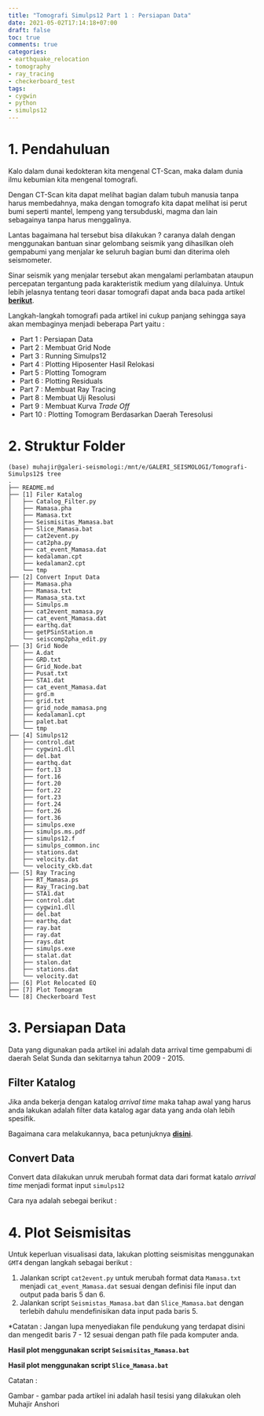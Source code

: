 ```yaml
---
title: "Tomografi Simulps12 Part 1 : Persiapan Data"
date: 2021-05-02T17:14:18+07:00
draft: false
toc: true
comments: true
categories:
- earthquake_relocation
- tomography
- ray_tracing
- checkerboard_test
tags:
- cygwin
- python
- simulps12
---
```

# 1. Pendahuluan

Kalo dalam dunai kedokteran kita mengenal CT-Scan, maka dalam dunia ilmu kebumian kita mengenal tomografi.

Dengan CT-Scan kita dapat melihat bagian dalam tubuh manusia tanpa harus membedahnya, maka dengan tomografo kita dapat melihat isi perut bumi seperti mantel, lempeng yang tersubduski, magma dan lain sebagainya tanpa harus menggalinya.

Lantas bagaimana hal tersebut bisa dilakukan ? caranya dalah dengan menggunakan bantuan sinar gelombang seismik yang dihasilkan oleh gempabumi yang menjalar ke seluruh bagian bumi dan diterima oleh seismometer.

Sinar seismik yang menjalar tersebut akan mengalami perlambatan ataupun percepatan tergantung pada karakteristik medium yang dilaluinya. Untuk lebih jelasnya tentang teori dasar tomografi dapat anda baca pada artikel **[berikut](/post/moment-yagi/)**. 

Langkah-langkah tomografi pada artikel ini cukup panjang sehingga saya akan membaginya menjadi beberapa Part yaitu :

- Part 1 : Persiapan Data
- Part 2 : Membuat Grid Node
- Part 3 : Running Simulps12
- Part 4 : Plotting Hiposenter Hasil Relokasi
- Part 5 : Plotting Tomogram
- Part 6 : Plotting Residuals
- Part 7 : Membuat Ray Tracing
- Part 8 : Membuat Uji Resolusi
- Part 9 : Membuat Kurva *Trade Off*
- Part 10 : Plotting Tomogram Berdasarkan Daerah Teresolusi

# 2. Struktur Folder

	(base) muhajir@galeri-seismologi:/mnt/e/GALERI_SEISMOLOGI/Tomografi-Simulps12$ tree
	.
	├── README.md
	├── [1] Filer Katalog
	│   ├── Catalog_Filter.py
	│   ├── Mamasa.pha
	│   ├── Mamasa.txt
	│   ├── Seismisitas_Mamasa.bat
	│   ├── Slice_Mamasa.bat
	│   ├── cat2event.py
	│   ├── cat2pha.py
	│   ├── cat_event_Mamasa.dat
	│   ├── kedalaman.cpt
	│   ├── kedalaman2.cpt
	│   └── tmp
	├── [2] Convert Input Data
	│   ├── Mamasa.pha
	│   ├── Mamasa.txt
	│   ├── Mamasa_sta.txt
	│   ├── Simulps.m
	│   ├── cat2event_mamasa.py
	│   ├── cat_event_Mamasa.dat
	│   ├── earthq.dat
	│   ├── getPSinStation.m
	│   └── seiscomp2pha_edit.py
	├── [3] Grid Node
	│   ├── A.dat
	│   ├── GRD.txt
	│   ├── Grid_Node.bat
	│   ├── Pusat.txt
	│   ├── STA1.dat
	│   ├── cat_event_Mamasa.dat
	│   ├── grd.m
	│   ├── grid.txt
	│   ├── grid_node_mamasa.png
	│   ├── kedalaman1.cpt
	│   ├── palet.bat
	│   └── tmp
	├── [4] Simulps12
	│   ├── control.dat
	│   ├── cygwin1.dll
	│   ├── del.bat
	│   ├── earthq.dat
	│   ├── fort.13
	│   ├── fort.16
	│   ├── fort.20
	│   ├── fort.22
	│   ├── fort.23
	│   ├── fort.24
	│   ├── fort.26
	│   ├── fort.36
	│   ├── simulps.exe
	│   ├── simulps.ms.pdf
	│   ├── simulps12.f
	│   ├── simulps_common.inc
	│   ├── stations.dat
	│   ├── velocity.dat
	│   └── velocity_ckb.dat
	├── [5] Ray Tracing
	│   ├── RT_Mamasa.ps
	│   ├── Ray_Tracing.bat
	│   ├── STA1.dat
	│   ├── control.dat
	│   ├── cygwin1.dll
	│   ├── del.bat
	│   ├── earthq.dat
	│   ├── ray.bat
	│   ├── ray.dat
	│   ├── rays.dat
	│   ├── simulps.exe
	│   ├── stalat.dat
	│   ├── stalon.dat
	│   ├── stations.dat
	│   └── velocity.dat
	├── [6] Plot Relocated EQ
	├── [7] Plot Tomogram
	└── [8] Checkerboard Test


# 3. Persiapan Data

Data yang digunakan pada artikel ini adalah data arrival time gempabumi di daerah Selat Sunda dan sekitarnya tahun 2009 - 2015.

## Filter Katalog

Jika anda bekerja dengan katalog *arrival time* maka tahap awal yang harus anda lakukan adalah filter data katalog agar data yang anda olah lebih spesifik. 

Bagaimana cara melakukannya, baca petunjuknya **[disini](/post/filter-data-katalog/)**.


## Convert Data

Convert data dilakukan unruk merubah format data dari format katalo *arrival time* menjadi format input `simulps12`

Cara nya adalah sebegai berikut :

  


# 4. Plot Seismisitas

Untuk keperluan visualisasi data, lakukan plotting seismisitas menggunakan `GMT4` dengan langkah sebagai berikut :

1. Jalankan script `cat2event.py` untuk merubah format data `Mamasa.txt` menjadi `cat_event_Mamasa.dat` sesuai dengan definisi file input dan output pada baris 5 dan 6.
2. Jalankan script `Seismistas_Mamasa.bat` dan `Slice_Mamasa.bat` dengan terlebih dahulu mendefinisikan data input pada baris 5.

*Catatan : Jangan lupa menyediakan file pendukung yang terdapat disini dan mengedit baris 7 - 12 sesuai dengan path file pada komputer anda. 

**Hasil plot menggunakan script `Seismisitas_Mamasa.bat`**


**Hasil plot menggunakan script `Slice_Mamasa.bat`**





Catatan :

Gambar - gambar pada artikel ini adalah hasil tesisi yang dilakukan oleh Muhajir Anshori








